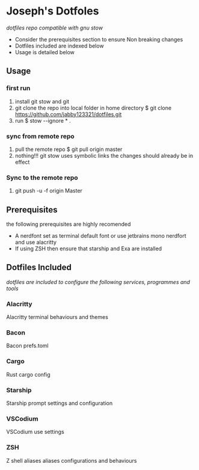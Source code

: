 # Joseph's Dotfoles
*dotfiles repo compatible with gnu stow*
- Consider the prerequisites section to ensure Non breaking changes
- Dotfiles included are indexed below
- Usage is detailed below

## Usage

### first run
1. install git stow and git
2. git clone the repo into local folder in home directory
	$ git clone https://github.com/jabby123321/dotfiles.git
3. run
	$ stow --ignore * .

### sync from remote repo
1. pull the remote repo
	$ git pull origin master
2. nothing!!! git stow uses symbolic links the changes should already be in effect

### Sync to the remote repo
1. git push -u -f origin Master

## Prerequisites
the following prerequisites are highly recomended
- A nerdfont set as terminal default font or use jetbrains mono nerdfort and use alacritty
- If using ZSH then ensure that starship and Exa are installed

## Dotfiles Included
*dotfiles are included to configure the following services, programmes and tools*

### Alacritty
Alacritty terminal behaviours and themes

### Bacon
Bacon prefs.toml

### Cargo
Rust cargo config

### Starship
Starship prompt settings and configuration 

### VSCodium
VSCodium use settings

### ZSH
Z shell aliases aliases configurations and behaviours
